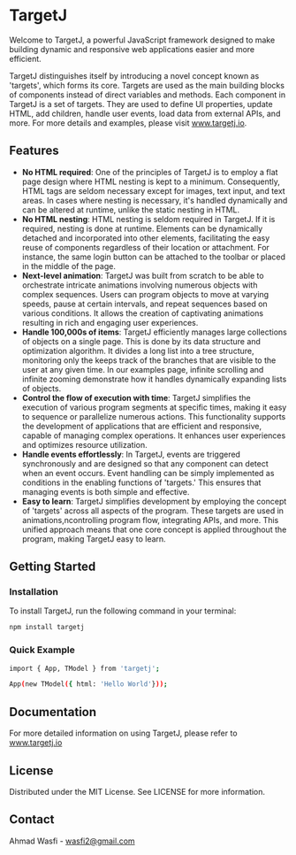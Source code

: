 # TargetJ

Welcome to TargetJ, a powerful JavaScript framework designed to make building dynamic and responsive web applications easier and more efficient.

TargetJ distinguishes itself by introducing a novel concept known as 'targets', which forms its core. Targets are used as the main building blocks of components instead of direct variables and methods. Each component in TargetJ is a set of targets. They are used to define UI properties, update HTML, add children, handle user events, load data from external APIs, and more. For more details and examples, please visit www.targetj.io.

## Features

- **No HTML required**: One of the principles of TargetJ is to employ a flat page design where HTML nesting is kept to a minimum. Consequently, HTML tags are seldom necessary except for images, text input, and text areas. In cases where nesting is necessary, it's handled dynamically and can be altered at runtime, unlike the static nesting in HTML.
- **No HTML nesting**: HTML nesting is seldom required in TargetJ. If it is required, nesting is done at runtime. Elements can be dynamically detached and incorporated into other elements, facilitating the easy reuse of components regardless of their location or attachment. For instance, the same login button can be attached to the toolbar or placed in the middle of the page.
- **Next-level animation**: TargetJ was built from scratch to be able to orchestrate intricate animations involving numerous objects with complex sequences. Users can program objects to move at varying speeds, pause at certain intervals, and repeat sequences based on various conditions. It allows the creation of captivating animations resulting in rich and engaging user experiences.
- **Handle 100,000s of items**: TargetJ efficiently manages large collections of objects on a single page. This is done by its data structure and optimization algorithm. It divides a long list into a tree structure, monitoring only the keeps track of the branches that are visible to the user at any given time. In our examples page, infinite scrolling and infinite zooming demonstrate how it handles dynamically expanding lists of objects.
- **Control the flow of execution with time**: TargetJ simplifies the execution of various program segments at specific times, making it easy to sequence or parallelize numerous actions. This functionality supports the development of applications that are efficient and responsive, capable of managing complex operations. It enhances user experiences and optimizes resource utilization.
- **Handle events effortlessly**: In TargetJ, events are triggered synchronously and are designed so that any component can detect when an event occurs. Event handling can be simply implemented as conditions in the enabling functions of \'targets.\' This ensures that managing events is both simple and effective.
- **Easy to learn**: TargetJ simplifies development by employing the concept of \'targets\' across all aspects of the program. These targets are used in animations,ncontrolling program flow, integrating APIs, and more. This unified approach means that one core concept is applied throughout the program, making TargetJ easy to learn.


## Getting Started


### Installation

To install TargetJ, run the following command in your terminal:

```bash
npm install targetj
```

### Quick Example

```bash
import { App, TModel } from 'targetj';

App(new TModel({ html: 'Hello World'}));
```

## Documentation
For more detailed information on using TargetJ, please refer to www.targetj.io

## License
Distributed under the MIT License. See LICENSE for more information.

## Contact
Ahmad Wasfi - wasfi2@gmail.com



